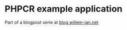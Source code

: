 # PHPCR example application

Part of a blogpost serie at [blog.willem-jan.net](http://blog.willem-jan.net/2014/01/18/creating-custom-nodetypes/)